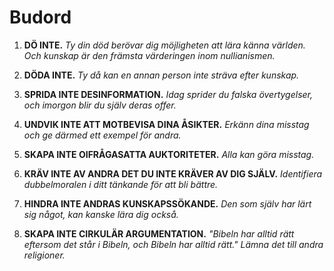
# Budord

1. **DÖ INTE.**
    *Ty din död berövar dig möjligheten att lära känna världen. Och kunskap är den främsta värderingen inom nullianismen.*

2. **DÖDA INTE.**
    *Ty då kan en annan person inte sträva efter kunskap.*

3. **SPRIDA INTE DESINFORMATION.**
    *Idag sprider du falska övertygelser, och imorgon blir du själv deras offer.*

4. **UNDVIK INTE ATT MOTBEVISA DINA ÅSIKTER.**
    *Erkänn dina misstag och ge därmed ett exempel för andra.*

5. **SKAPA INTE OIFRÅGASATTA AUKTORITETER.**
    *Alla kan göra misstag.*

6. **KRÄV INTE AV ANDRA DET DU INTE KRÄVER AV DIG SJÄLV.**
    *Identifiera dubbelmoralen i ditt tänkande för att bli bättre.*

7. **HINDRA INTE ANDRAS KUNSKAPSSÖKANDE.**
    *Den som själv har lärt sig något, kan kanske lära dig också.*

8. **SKAPA INTE CIRKULÄR ARGUMENTATION.**
    *"Bibeln har alltid rätt eftersom det står i Bibeln, och Bibeln har alltid rätt." Lämna det till andra religioner.*
